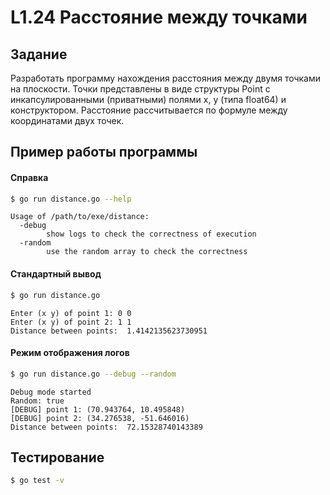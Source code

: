 # L1.24 Расстояние между точками
## Задание
Разработать программу нахождения расстояния между двумя точками на плоскости. Точки представлены в виде структуры Point с инкапсулированными (приватными) полями x, y (типа float64) и конструктором. Расстояние рассчитывается по формуле между координатами двух точек.
## Пример работы программы
#### Справка
```bash
$ go run distance.go --help
```
```
Usage of /path/to/exe/distance:
  -debug
    	show logs to check the correctness of execution
  -random
    	use the random array to check the correctness
```

#### Стандартный вывод 
```bash
$ go run distance.go
```
```
Enter (x y) of point 1: 0 0
Enter (x y) of point 2: 1 1
Distance between points:  1.4142135623730951
```

#### Режим отображения логов
```bash 
$ go run distance.go --debug --random
```
```
Debug mode started
Random: true
[DEBUG] point 1: (70.943764, 10.495848)
[DEBUG] point 2: (34.276538, -51.646016)
Distance between points:  72.15328740143389
```
## Тестирование 
```bash
$ go test -v
```
